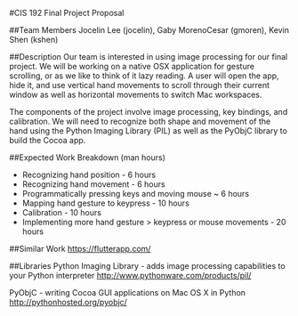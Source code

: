 #CIS 192 Final Project Proposal

##Team Members
Jocelin Lee (jocelin), Gaby MorenoCesar (gmoren), Kevin Shen (kshen)

##Description
Our team is interested in using image processing for our final project. We will be working on a native OSX application for gesture scrolling, or as we like to think of it lazy reading. A user will open the app, hide it, and use vertical hand movements to scroll through their current window as well as horizontal movements to switch Mac workspaces.

The components of the project involve image processing, key bindings, and calibration. We will need to recognize both shape and movement of the hand using the Python Imaging Library (PIL) as well as the PyObjC library to build the Cocoa app.

##Expected Work Breakdown (man hours)
*  Recognizing hand position - 6 hours
* Recognizing hand movement - 6 hours
* Programmatically pressing keys and moving mouse ~ 6 hours
* Mapping hand gesture to keypress - 10 hours
* Calibration - 10 hours
* Implementing more hand gesture > keypress or mouse movements - 20 hours

##Similar Work
https://flutterapp.com/

##Libraries
Python Imaging Library - adds image processing capabilities to your Python interpreter
http://www.pythonware.com/products/pil/

PyObjC - writing Cocoa GUI applications on Mac OS X in Python
http://pythonhosted.org/pyobjc/
